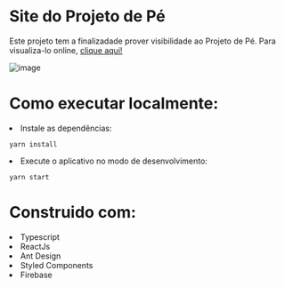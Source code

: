 # Site do Projeto de Pé 

Este projeto tem a finalizadade prover visibilidade ao Projeto de Pé. Para visualiza-lo online, <a href="https://institutodepe.web.app/">clique aqui!</a>

![image](https://github.com/Raphael-Ramalho/Projeto-de-pe/assets/80778485/f1b858c4-80f1-4637-af8b-965767742aca)

# Como executar localmente:

<li>Instale as dependências:
    
    yarn install

<li>Execute o aplicativo no modo de desenvolvimento:
    
    yarn start

# Construido com:
<li>Typescript
<li>ReactJs
<li>Ant Design
<li>Styled Components
<li>Firebase
